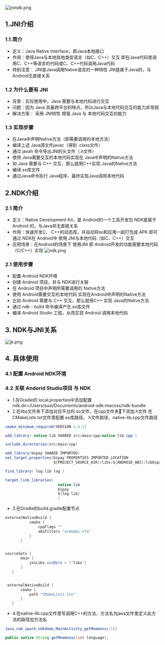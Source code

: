 ![jnindk.png](http://upload-images.jianshu.io/upload_images/944365-60fa6d70408d1388.png?imageMogr2/auto-orient/strip%7CimageView2/2/w/1240)
## 1.JNI介绍
### 1.1.简介
* 定义：Java Native Interface，即Java本地接口
* 作用：使得Java与本地其他类型语言（如C、C++）交互
即在Java代码里调用C、C++等语言的代码或C、C++代码调用Java代码
* 特别注意：
JNI是Java调用Native语言的一种特性
JNI是属于Java的，与Android无直接关系
### 1.2 为什么要有 JNI
* 背景：实际使用中，Java 需要与本地代码进行交互
* 问题：因为 Java 具备跨平台的特点，所以Java与本地代码交互的能力非常弱
* 解决方案： 采用 JNI特性 增强 Java 与 本地代码交互的能力
### 1.3 实现步骤
* 在Java中声明Native方法（即需要调用的本地方法）
* 编译上述 Java源文件javac（得到 .class文件）
* 通过 javah 命令导出JNI的头文件（.h文件）
* 使用 Java需要交互的本地代码实现在 Java中声明的Native方法
* 如 Java 需要与 C++ 交互，那么就用C++实现 Java的Native方法
* 编译.so库文件
* 通过Java命令执行 Java程序，最终实现Java调用本地代码
## 2.NDK介绍
### 2.1 简介
* 定义：Native Development Kit，是 Android的一个工具开发包 
NDK是属于 Android 的，与Java并无直接关系
* 作用：快速开发C、 C++的动态库，并自动将so和应用一起打包成 APK 
即可通过 NDK在 Android中 使用 JNI与本地代码（如C、C++）交互
* 应用场景：在Android的场景下 使用JNI
即 Android开发的功能需要本地代码（C/C++）实现
![ndk.png](http://upload-images.jianshu.io/upload_images/944365-f66342df568ef7aa.png?imageMogr2/auto-orient/strip%7CimageView2/2/w/1240)
### 2.1 使用步骤
* 配置 Android NDK环境
* 创建 Android 项目，并与 NDK进行关联
* 在 Android 项目中声明所需要调用的 Native方法
* 使用 Android需要交互的本地代码 实现在Android中声明的Native方法 
* 比如 Android 需要与 C++ 交互，那么就用C++ 实现 Java的Native方法
* 通过 ndk - bulid 命令编译产生.so库文件
* 编译 Android Studio 工程，从而实现 Android 调用本地代码
## 3. NDK与JNI关系
![jk.png](http://upload-images.jianshu.io/upload_images/944365-6607e9321d3cbddd.png?imageMogr2/auto-orient/strip%7CimageView2/2/w/1240)
## 4. 具体使用
### 4.1 配置 Android NDK环境
### 4.2 关联 Andorid Studio项目 与 NDK
* 1.在Gradle的 local.properties中添加配置
ndk.dir=/Users/suxi/Documents/android-sdk-macosx/ndk-bundle
* 2.在libs文件夹下添加对应平台的.so文件，在cpp文件夹下添加.h文件
在CMakeLists.txt文件里配置.so库路径，.h文件路径，native-lib.cpp文件路径
```java
cmake_minimum_required(VERSION 3.4.1)

add_library( native-lib SHARED src/main/cpp/native-lib.cpp )

include_directories(src/main/cpp)

add_library(bipay SHARED IMPORTED)
set_target_properties(bipay PROPERTIES IMPORTED_LOCATION
                      ${PROJECT_SOURCE_DIR}/libs/${ANDROID_ABI}/libbipay.so )

find_library( log-lib log )

target_link_libraries(
                        native-lib
                        bipay
                        ${log-lib}
                        )

```
* 3.在Gradle的build.gradle配置节点
 
 ```java
 externalNativeBuild {
            cmake {
                cppFlags ""
                abiFilters "armeabi-v7a"
            }
        }


sourceSets {
        main {
            jniLibs.srcDirs = ['libs']
        }
    }


  externalNativeBuild {
        cmake {
            path "CMakeLists.txt"
        }
    }  
 ```
* 4.在native-lib.cpp文件里写调用C++的方法，方法名为java文件里定义此方法的路径加方法名
```java
Java_com_spark_ndkdemo_MainActivity_getMnemonic(){}

public native String getMnemonic(int language);
```

